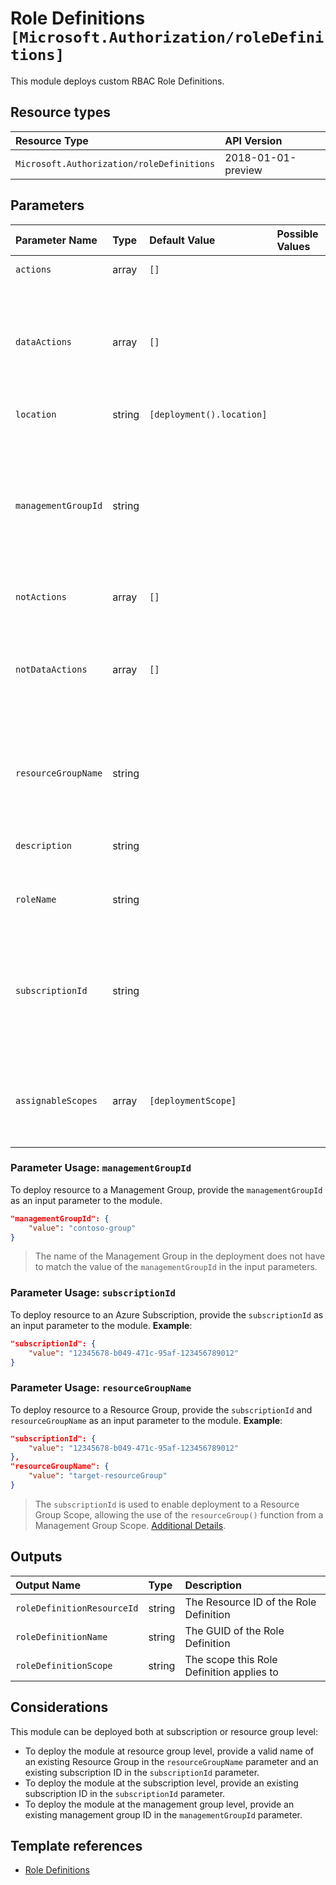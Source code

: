 # Role Definitions `[Microsoft.Authorization/roleDefinitions]`

This module deploys custom RBAC Role Definitions.

## Resource types

| Resource Type | API Version |
| :-- | :-- |
| `Microsoft.Authorization/roleDefinitions` | 2018-01-01-preview |

## Parameters

| Parameter Name | Type | Default Value | Possible Values | Description |
| :-- | :-- | :-- | :-- | :-- |
| `actions` | array | `[]` |  | Optional. List of allowed actions. |
| `dataActions` | array | `[]` |  | Optional. List of allowed data actions. This is not supported if the assignableScopes contains Management Group Scopes |
| `location` | string | `[deployment().location]` |  | Optional. Location for all resources. |
| `managementGroupId` | string |  |  | Optional. The group ID of the Management Group where the Role Definition and Target Scope will be applied to. Cannot use when Subscription or Resource Groups Parameters are used. |
| `notActions` | array | `[]` |  | Optional. List of denied actions. |
| `notDataActions` | array | `[]` |  | Optional. List of denied data actions. This is not supported if the assignableScopes contains Management Group Scopes |
| `resourceGroupName` | string |  |  | Optional. The name of the Resource Group where the Role Definition and Target Scope will be applied to. |
| `description` | string |  |  | Optional. Description of the custom RBAC role to be created. |
| `roleName` | string |  |  | Required. Name of the custom RBAC role to be created. |
| `subscriptionId` | string |  |  | Optional. The subscription ID where the Role Definition and Target Scope will be applied to. Use for both Subscription level and Resource Group Level. |
| `assignableScopes` | array | `[deploymentScope]` |  | Optional. Role definition assignable scopes. If not provided, will use the current scope provided. |

### Parameter Usage: `managementGroupId`

To deploy resource to a Management Group, provide the `managementGroupId` as an input parameter to the module.

```json
"managementGroupId": {
    "value": "contoso-group"
}
```

> The name of the Management Group in the deployment does not have to match the value of the `managementGroupId` in the input parameters.

### Parameter Usage: `subscriptionId`

To deploy resource to an Azure Subscription, provide the `subscriptionId` as an input parameter to the module. **Example**:

```json
"subscriptionId": {
    "value": "12345678-b049-471c-95af-123456789012"
}
```

### Parameter Usage: `resourceGroupName`

To deploy resource to a Resource Group, provide the `subscriptionId` and `resourceGroupName` as an input parameter to the module. **Example**:

```json
"subscriptionId": {
    "value": "12345678-b049-471c-95af-123456789012"
},
"resourceGroupName": {
    "value": "target-resourceGroup"
}
```

> The `subscriptionId` is used to enable deployment to a Resource Group Scope, allowing the use of the `resourceGroup()` function from a Management Group Scope. [Additional Details](https://github.com/Azure/bicep/pull/1420).

## Outputs

| Output Name | Type | Description |
| :-- | :-- | :-- |
| `roleDefinitionResourceId` | string | The Resource ID of the Role Definition |
| `roleDefinitionName` | string | The GUID of the Role Definition |
| `roleDefinitionScope` | string | The scope this Role Definition applies to |

## Considerations

This module can be deployed both at subscription or resource group level:

- To deploy the module at resource group level, provide a valid name of an existing Resource Group in the `resourceGroupName` parameter and an existing subscription ID in the `subscriptionId` parameter.
- To deploy the module at the subscription level, provide an existing subscription ID in the `subscriptionId` parameter.
- To deploy the module at the management group level, provide an existing management group ID in the `managementGroupId` parameter.

## Template references

- [Role Definitions](https://docs.microsoft.com/en-us/azure/templates/Microsoft.Authorization/2018-01-01-preview/roleDefinitions)
